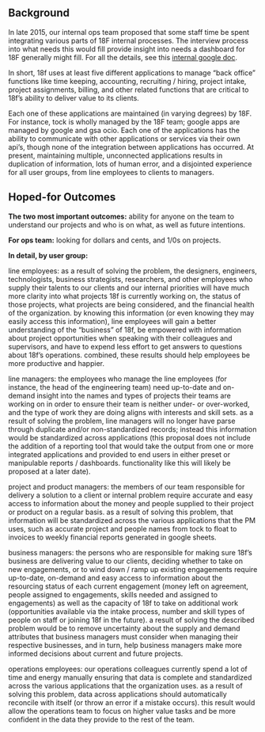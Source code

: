 ## Background

In late 2015, our internal ops team proposed that some staff time be spent integrating various parts of 18F internal processes. The interview process into what needs this would fill provide insight into needs a dashboard for 18F generally might fill. For all the details, see this [internal google doc](https://docs.google.com/document/d/1UaO-EnXzfFiicSDFMhqW0XWuvgeRIKhqrjSrJ_pIWnY/edit).

In short, 18f uses at least five different applications to manage “back office” functions like time keeping, accounting, recruiting / hiring, project intake, project assignments, billing, and other related functions that are critical to 18f’s ability to deliver value to its clients.

Each one of these applications are maintained (in varying degrees) by 18F. For instance, tock is wholly managed by the 18F team; google apps are managed by google and gsa ocio. Each one of the applications has the ability to communicate with other applications or services via their own api’s, though none of the integration between applications has occurred. At present, maintaining multiple, unconnected applications results in duplication of information, lots of human error, and a disjointed experience for all user groups, from line employees to clients to managers.

## Hoped-for Outcomes

**The two most important outcomes:** ability for anyone on the team to understand our projects and who is on what, as well as future intentions.

**For ops team:** looking for dollars and cents, and 1/0s on projects.

**In detail, by user group:**

line employees: as a result of solving the problem, the designers, engineers, technologists, business strategists, researchers, and other employees who supply their talents to our clients and our internal priorities will have much more clarity into what projects 18f is currently working on, the status of those projects, what projects are being considered, and the financial health of the organization. by knowing this information (or even knowing they may easily access this information), line employees will gain a better understanding of the “business” of 18f, be empowered with information about project opportunities when speaking with their colleagues and supervisors, and have to expend less effort to get answers to questions about 18f’s operations. combined, these results should help employees be more productive and happier.

line managers: the employees who manage the line employees (for instance, the head of the engineering team) need up-to-date and on-demand insight into the names and types of projects their teams are working on in order to ensure their team is neither under- or over-worked, and the type of work they are doing aligns with interests and skill sets. as a result of solving the problem, line managers will no longer have parse through duplicate and/or non-standardized records; instead this information would be standardized across applications (this proposal does not include the addition of a reporting tool that would take the output from one or more integrated applications and provided to end users in either preset or manipulable reports / dashboards. functionality like this will likely be proposed at a later date).

project and product managers: the members of our team responsible for delivery a solution to a client or internal problem require accurate and easy access to information about the money and people supplied to their project or product on a regular basis. as a result of solving this problem, that information will be standardized across the various applications that the PM uses, such as accurate project and people names from tock to float to invoices to weekly financial reports generated in google sheets.

business managers: the persons who are responsible for making sure 18f’s business are delivering value to our clients, deciding whether to take on new engagements, or to wind down / ramp up existing engagements require up-to-date, on-demand and easy access to information about the resourcing status of each current engagement (money left on agreement, people assigned to engagements, skills needed and assigned to engagements) as well as the capacity of 18f to take on additional work (opportunities available via the intake process, number and skill types of people on staff or joining 18f in the future). a result of solving the described problem would be to remove uncertainty about the supply and demand attributes that business managers must consider when managing their respective businesses, and in turn, help business managers make more informed decisions about current and future projects.

operations employees: our operations colleagues currently spend a lot of time and energy manually ensuring that data is complete and standardized across the various applications that the organization uses. as a result of solving this problem, data across applications should automatically reconcile with itself (or throw an error if a mistake occurs). this result would allow the operations team to focus on higher value tasks and be more confident in the data they provide to the rest of the team.
